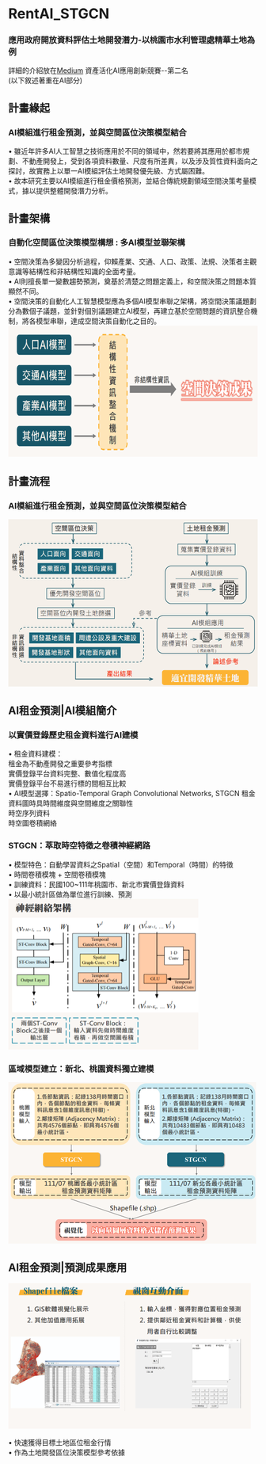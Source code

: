 # RentAI_STGCN  
### 應用政府開放資料評估土地開發潛力-以桃園市水利管理處精華土地為例
詳細的介紹放在[Medium](https://medium.com/@fearless_fusion_snake_755/%E6%87%89%E7%94%A8%E6%99%82%E7%A9%BA%E6%8D%B2%E7%A9%8D%E6%A8%A1%E5%9E%8Bstgcn%E5%B0%8D%E5%9C%9F%E5%9C%B0%E5%8D%80%E4%BD%8D%E7%A7%9F%E9%87%91%E9%80%B2%E8%A1%8C%E9%A0%90%E6%B8%AC-553cdcaeceaa)
資產活化AI應用創新競賽--第二名  
(以下敘述著重在AI部分)
## 計畫緣起
### AI模組進行租金預測，並與空間區位決策模型結合  
• 雖近年許多AI人工智慧之技術應用於不同的領域中，然若要將其應用於都市規劃、不動產開發上，受到各項資料數量、尺度有所差異，以及涉及質性資料面向之探討，故實務上以單一AI模組評估土地開發優先級、方式屬困難。  
• 故本研究主要以AI模組進行租金價格預測，並結合傳統規劃領域空間決策考量模式，據以提供整體開發潛力分析。
## 計畫架構
### 自動化空間區位決策模型構想 : 多AI模型並聯架構
• 空間決策為多變因分析過程，仰賴產業、交通、人口、政策、法規、決策者主觀意識等結構性和非結構性知識的全面考量。  
• AI則擅長單一變數趨勢預測，奠基於清楚之問題定義上，和空間決策之問題本質顯然不同。  
• 空間決策的自動化人工智慧模型應為多個AI模型串聯之架構，將空間決策議題劃分為數個子議題，並針對個別議題建立AI模型，再建立基於空間問題的資訊整合機制，將各模型串聯，達成空間決策自動化之目的。  
<img width="679.5" height="265.5" src="https://github.com/yichun-hub/RentAI_STGCN/blob/main/graph/1.PNG"/>

## 計畫流程
### AI模組進行租金預測，並與空間區位決策模型結合
<img width="522.5" height="337.5" src="https://github.com/yichun-hub/RentAI_STGCN/blob/main/graph/2.PNG"/>

## AI租金預測|AI模組簡介
### 以實價登錄歷史租金資料進行AI建模
• 租金資料建模：  
租金為不動產開發之重要參考指標  
實價登錄平台資料完整、數值化程度高  
實價登錄平台不易進行標的間相互比較  
• AI模型選擇：Spatio-Temporal Graph Convolutional Networks, STGCN 
租金資料圖時具時間維度與空間維度之關聯性  
時空序列資料  
時空圖卷積網絡  
### STGCN：萃取時空特徵之卷積神經網路  
• 模型特色：自動學習資料之Spatial（空間）和Temporal（時間）的特徵  
• 時間卷積模塊 + 空間卷積模塊  
• 訓練資料：民國100~111年桃園市、新北市實價登錄資料  
• 以最小統計區做為單位進行訓練、預測   
<img width="383.5" height="304.5" src="https://github.com/yichun-hub/RentAI_STGCN/blob/main/graph/3.PNG"/>
  
### 區域模型建立：新北、桃園資料獨立建模
<img width="500.5" height="325.5" src="https://github.com/yichun-hub/RentAI_STGCN/blob/main/graph/4.PNG"/>

## AI租金預測|預測成果應用
<img width="489.5" height="294" src="https://github.com/yichun-hub/RentAI_STGCN/blob/main/graph/5.PNG"/>   

• 快速獲得目標土地區位租金行情  
• 作為土地開發區位決策模型參考依據
